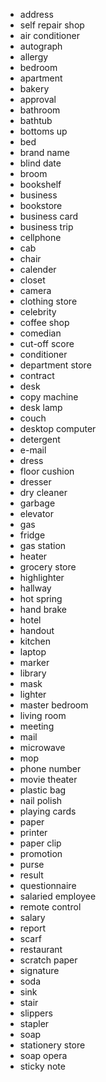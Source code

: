 - address
- self repair shop
- air conditioner
- autograph
- allergy
- bedroom
- apartment
- bakery
- approval
- bathroom
- bathtub
- bottoms up
- bed
- brand name
- blind date
- broom
- bookshelf
- business
- bookstore
- business card
- business trip
- cellphone
- cab
- chair
- calender
- closet
- camera
- clothing store
- celebrity
- coffee shop
- comedian
- cut-off score
- conditioner
- department store
- contract
- desk
- copy machine
- desk lamp
- couch
- desktop computer
- detergent
- e-mail
- dress
- floor cushion
- dresser
- dry cleaner
- garbage
- elevator
- gas
- fridge
- gas station
- heater
- grocery store
- highlighter
- hallway
- hot spring
- hand brake
- hotel
- handout
- kitchen
- laptop
- marker
- library
- mask
- lighter
- master bedroom
- living room
- meeting
- mail
- microwave
- mop
- phone number
- movie theater
- plastic bag
- nail polish
- playing cards
- paper
- printer
- paper clip
- promotion
- purse
- result
- questionnaire
- salaried employee
- remote control
- salary
- report
- scarf
- restaurant
- scratch paper
- signature
- soda
- sink
- stair
- slippers
- stapler
- soap
- stationery store
- soap opera
- sticky note
